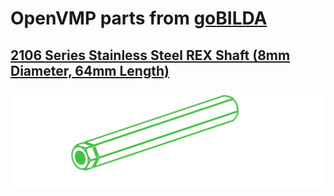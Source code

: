 # OpenVMP parts from [goBILDA](https://www.gobilda.com/)
## [2106 Series Stainless Steel REX Shaft (8mm Diameter, 64mm Length)](https://www.gobilda.com/2106-series-stainless-steel-rex-shaft-8mm-diameter-64mm-length/)

[<img alt='2106 Series Stainless Steel REX Shaft (8mm Diameter, 64mm Length)' src='https://github.com/openvmp/openvmp-models/blob/main/generated_files/parts/gobilda/motion-shaft-8mmREX-64mm.png'/>](https://github.com/openvmp/openvmp-models/blob/main/generated_files/parts/gobilda/motion-shaft-8mmREX-64mm.stl)

